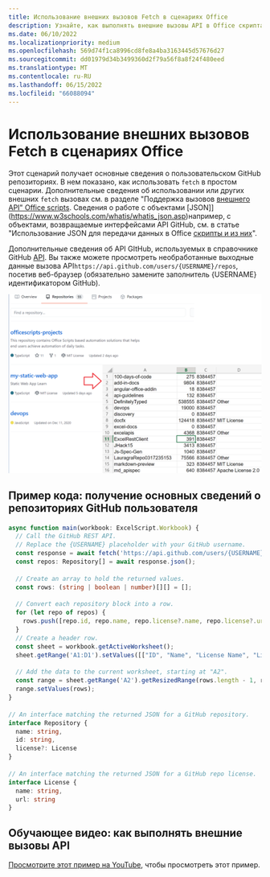 ```yaml
---
title: Использование внешних вызовов Fetch в сценариях Office
description: Узнайте, как выполнять внешние вызовы API в Office скриптах.
ms.date: 06/10/2022
ms.localizationpriority: medium
ms.openlocfilehash: 569d74f1ca8996cd8fe8a4ba3163445d57676d27
ms.sourcegitcommit: dd01979d34b3499360d2f79a56f8a8f24f480eed
ms.translationtype: MT
ms.contentlocale: ru-RU
ms.lasthandoff: 06/15/2022
ms.locfileid: "66088094"
---
```

# <a name="use-external-fetch-calls-in-office-scripts"></a>Использование внешних вызовов Fetch в сценариях Office

Этот сценарий получает основные сведения о пользовательском GitHub репозиториях. В нем показано, как использовать `fetch` в простом сценарии. Дополнительные сведения об использовании или других внешних `fetch` вызовах см. в разделе "Поддержка вызовов [внешнего API" Office scripts](../../develop/external-calls.md). Сведения о работе с объектами [JSON]] (https://www.w3schools.com/whatis/whatis_json.asp)например, с объектами, возвращаемые интерфейсами API GitHub, см. в статье "Использование JSON для передачи данных в Office [скрипты и из них](../../develop/use-json.md)".

Дополнительные сведения об API GItHub, используемых в справочнике GitHub [API](https://docs.github.com/rest/reference/repos#list-repositories-for-a-user). Вы также можете просмотреть необработанные выходные данные вызова API`https://api.github.com/users/{USERNAME}/repos`, посетив веб-браузер (обязательно замените заполнитель {USERNAME} идентификатором GitHub).

![Пример получения сведений о репозиториях](../../images/git.png)

## <a name="sample-code-get-basic-information-about-users-github-repositories"></a>Пример кода: получение основных сведений о репозиториях GitHub пользователя

```TypeScript
async function main(workbook: ExcelScript.Workbook) {
  // Call the GitHub REST API.
  // Replace the {USERNAME} placeholder with your GitHub username.
  const response = await fetch('https://api.github.com/users/{USERNAME}/repos');
  const repos: Repository[] = await response.json();

  // Create an array to hold the returned values.
  const rows: (string | boolean | number)[][] = [];

  // Convert each repository block into a row.
  for (let repo of repos) {
    rows.push([repo.id, repo.name, repo.license?.name, repo.license?.url]);
  }
  // Create a header row.
  const sheet = workbook.getActiveWorksheet();
  sheet.getRange('A1:D1').setValues([["ID", "Name", "License Name", "License URL"]]);

  // Add the data to the current worksheet, starting at "A2".
  const range = sheet.getRange('A2').getResizedRange(rows.length - 1, rows[0].length - 1);
  range.setValues(rows);
}

// An interface matching the returned JSON for a GitHub repository.
interface Repository {
  name: string,
  id: string,
  license?: License
}

// An interface matching the returned JSON for a GitHub repo license.
interface License {
  name: string,
  url: string
}
```

## <a name="training-video-how-to-make-external-api-calls"></a>Обучающее видео: как выполнять внешние вызовы API

[Просмотрите этот пример на YouTube](https://youtu.be/fulP29J418E), чтобы просмотреть этот пример.
